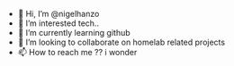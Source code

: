 - 👋 Hi, I’m @nigelhanzo
- 👀 I’m interested tech.. 
- 🌱 I’m currently learning github
- 💞️ I’m looking to collaborate on homelab related projects
- 📫 How to reach me ?? i wonder

<!---
nigelhanzo/nigelhanzo is a ✨ special ✨ repository because its `README.md` (this file) appears on your GitHub profile.
You can click the Preview link to take a look at your changes.
--->
